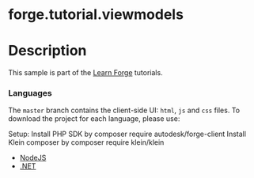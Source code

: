 # forge.tutorial.viewmodels

# Description

This sample is part of the [Learn Forge](http://learnforge.autodesk.io) tutorials.

### Languages

The `master` branch contains the client-side UI: `html`, `js` and `css` files. To download the project for each language, please use:


Setup:
Install PHP SDK by composer require autodesk/forge-client
Install Klein composer by composer require klein/klein

- [NodeJS](//github.com/Autodesk-Forge/forge.learning.viewmodels/tree/nodejs)
- [.NET](//githuv.com/Autodesk-Forge/forge.learning.viewmodels/tree/net)